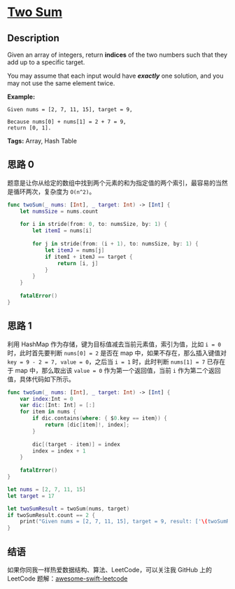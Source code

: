# [Two Sum][title]

## Description

Given an array of integers, return **indices** of the two numbers such that they add up to a specific target.

You may assume that each input would have ***exactly*** one solution, and you may not use the same element twice.

**Example:**

```
Given nums = [2, 7, 11, 15], target = 9,

Because nums[0] + nums[1] = 2 + 7 = 9,
return [0, 1].
```

**Tags:** Array, Hash Table


## 思路 0

题意是让你从给定的数组中找到两个元素的和为指定值的两个索引，最容易的当然是循环两次，复杂度为 `O(n^2)`。

```swift
func twoSum(_ nums: [Int], _ target: Int) -> [Int] {
    let numsSize = nums.count
    
    for i in stride(from: 0, to: numsSize, by: 1) {
        let itemI = nums[i]
        
        for j in stride(from: (i + 1), to: numsSize, by: 1) {
            let itemJ = nums[j]
            if itemI + itemJ == target {
                return [i, j]
            }
        }
    }
    
    fatalError()
}
```

## 思路 1

利用 HashMap 作为存储，键为目标值减去当前元素值，索引为值，比如 `i = 0` 时，此时首先要判断 `nums[0] = 2` 是否在 map 中，如果不存在，那么插入键值对 `key = 9 - 2 = 7, value = 0`，之后当 `i = 1` 时，此时判断 `nums[1] = 7` 已存在于 map 中，那么取出该 `value = 0` 作为第一个返回值，当前 `i` 作为第二个返回值，具体代码如下所示。

```swift
func twoSum(_ nums: [Int], _ target: Int) -> [Int] {
    var index:Int = 0
    var dic:[Int: Int] = [:]
    for item in nums {
        if dic.contains(where: { $0.key == item}) {
            return [dic[item]!, index];
        }
        
        dic[(target - item)] = index
        index = index + 1
    }
    
    fatalError()
}

let nums = [2, 7, 11, 15]
let target = 17

let twoSumResult = twoSum(nums, target)
if twoSumResult.count == 2 {
    print("Given nums = [2, 7, 11, 15], target = 9, result: ['\(twoSumResult[0])', '\(twoSumResult[1])']")
}
```


## 结语

如果你同我一样热爱数据结构、算法、LeetCode，可以关注我 GitHub 上的 LeetCode 题解：[awesome-swift-leetcode][zgpeace]



[title]: https://leetcode.com/problems/two-sum
[zgpeace]: https://github.com/zgpeace/awesome-swift-leetcode
